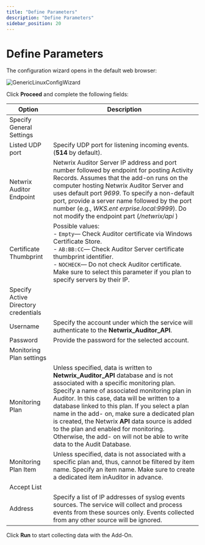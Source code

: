 ```yaml
---
title: "Define Parameters"
description: "Define Parameters"
sidebar_position: 20
---
```


# Define Parameters

The configuration wizard opens in the default web browser:

![GenericLinuxConfigWizard](/images/auditor/10.7/addon/linux/configwizard.webp)

Click **Proceed** and complete the following fields:

| Option                               | Description                                                                                                                                                                                                                                                                                                                                                                                                                                                                                                                                                 |
| ------------------------------------ | ----------------------------------------------------------------------------------------------------------------------------------------------------------------------------------------------------------------------------------------------------------------------------------------------------------------------------------------------------------------------------------------------------------------------------------------------------------------------------------------------------------------------------------------------------------- |
| Specify General Settings             |                                                                                                                                                                                                                                                                                                                                                                                                                                                                                                                                                             |
| Listed UDP port                      | Specify UDP port for listening incoming events. (**514** by default).                                                                                                                                                                                                                                                                                                                                                                                                                                                                                       |
| Netwrix Auditor Endpoint                     | Netwrix Auditor Server IP address and port number followed by endpoint for posting Activity Records. Assumes that the add-on runs on the computer hosting Netwrix Auditor Server and uses default port _9699_. To specify a non-default port, provide a server name followed by the port number (e.g., _WKS.ent erprise.local:9999_). Do not modify the endpoint part (_/netwrix/api_ ) |
| Certificate Thumbprint               | Possible values: <br />- `Empty`— Check Auditor certificate via Windows Certificate Store. <br />- `AB:BB:CC`— Check Auditor Server certificate thumbprint identifier. <br />- `NOCHECK`— Do not check Auditor certificate. <br />Make sure to select this parameter if you plan to specify servers by their IP.                                                                                                                                                                                                                      |
| Specify Active Directory credentials |                                                                                                                                                                                                                                                                                                                                                                                                                                                                                                                                                             |
| Username                             | Specify the account under which the service will authenticate to the **Netwrix_Auditor_API**.                                                                                                                                                                                                                                                                              |
| Password                             | Provide the password for the selected account.                                                                                                                                                                                                                                                                                                                                                                                                                                                                                                              |
| Monitoring Plan settings     |                                                                                                                                                                                                                                                                                                                                                                                                                                                                                                                                                             |
| Monitoring Plan                         | Unless specified, data is written to **Netwrix_Auditor_API** database and is not associated with a specific monitoring plan. Specify a name of associated monitoring plan in Auditor. In this case, data will be written to a database linked to this plan. If you select a plan name in the add- on, make sure a dedicated plan is created, the Netwrix **API** data source is added to the plan and enabled for monitoring. Otherwise, the add- on will not be able to write data to the Audit Database.                                       |
| Monitoring Plan Item                    | Unless specified, data is not associated with a specific plan and, thus, cannot be filtered by item name. Specify an item name. Make sure to create a dedicated item inAuditor in advance.                                                                                                                                                                                                                                                                                                                                                                  |
| Accept List                          |                                                                                                                                                                                                                                                                                                                                                                                                                                                                                                                                                             |
| Address                              | Specify a list of IP addresses of syslog events sources. The service will collect and process events from these sources only. Events collected from any other source will be ignored.                                                                                                                                                                                                                                                                                                                                                                       |

Click **Run** to start collecting data with the Add-On.
